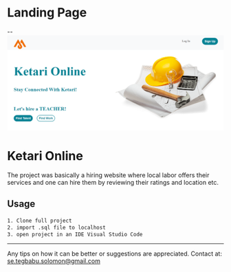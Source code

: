 # Landing Page
--
<img src="./screenshot/index.png"/>

# Ketari Online

The project was basically a hiring website where local labor offers their services and one can hire them by reviewing their ratings and location etc.

## Usage

```
1. Clone full project
2. import .sql file to localhost
3. open project in an IDE Visual Studio Code

```
---

Any tips on how it can be better or suggestions are appreciated.
Contact at: se.tegbabu.solomon@gmail.com
